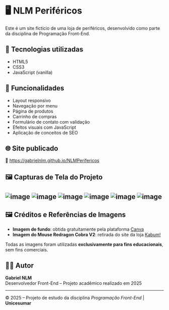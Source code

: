 # 🖥️ NLM Periféricos

Este é um site fictício de uma loja de periféricos, desenvolvido como parte da disciplina de Programação Front-End.

## 🚀 Tecnologias utilizadas
- HTML5
- CSS3
- JavaScript (vanilla)

## 📱 Funcionalidades
- Layout responsivo
- Navegação por menu
- Página de produtos
- Carrinho de compras
- Formulário de contato com validação
- Efeitos visuais com JavaScript
- Aplicação de conceitos de SEO

## 🌐 Site publicado
🔗 https://gabrielnlm.github.io/NLMPerifericos

## 🖼️ Capturas de Tela do Projeto
![image](https://github.com/user-attachments/assets/7913e849-0e12-41a6-b19f-9c41e5040f69)
![image](https://github.com/user-attachments/assets/e4e9df61-18c9-4050-bd1e-13ee1dc1815d)
![image](https://github.com/user-attachments/assets/313e9920-9d1e-4c61-bd66-900c333d8375)
![image](https://github.com/user-attachments/assets/6a9b0541-9f43-4cb1-a34b-f4175c9d604a)
![image](https://github.com/user-attachments/assets/d0638dce-6d14-4565-b3a2-1d17a4eb1eed)
![image](https://github.com/user-attachments/assets/b7d1e3c2-54c4-4f1a-bd98-cd81c0ef662f)
---
## 🖼️ Créditos e Referências de Imagens

- **Imagem de fundo**: obtida gratuitamente pela plataforma [Canva](https://www.canva.com/)
- **Imagem do Mouse Redragon Cobra V2**: retirada do site da loja [Kabum!](https://www.kabum.com.br)

Todas as imagens foram utilizadas **exclusivamente para fins educacionais**, sem fins comerciais.

## 👨‍💻 Autor

**Gabriel NLM**  
Desenvolvedor Front-End – Projeto acadêmico realizado em 2025

---

© 2025 – Projeto de estudo da disciplina *Programação Front-End* | **Unicesumar**
